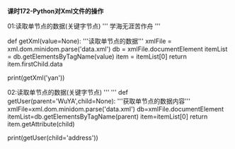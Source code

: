 **课时172-Python对Xml文件的操作**

01:读取单节点的数据(关键字节点)
'''
<yan>学海无涯苦作舟</yan>
'''

def getXml(value=None):
	'''读取单节点的数据'''
	xmlFile = xml.dom.minidom.parse('data.xml')
	db = xmlFile.documentElement
	itemList = db.getElementsByTagName(value)
	item = itemList[0]
	return item.firstChild.data

print(getXml('yan'))

02:读取单节点的数据(关键字节点)
'''
   <WuYA nick="无涯" age="18" sex="boy" address="xian"></WuYA>
'''
def getUser(parent='WuYA',child=None):
	'''获取单节点的数据内容'''
	xmlFile=xml.dom.minidom.parse('data.xml')
	db=xmlFile.documentElement
	itemList=db.getElementsByTagName(parent)
	item=itemList[0]
	return item.getAttribute(child)

print(getUser(child='address'))